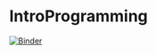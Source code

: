 # IntroProgramming

[![Binder](https://mybinder.org/badge_logo.svg)](https://mybinder.org/v2/gh/xsophiexu/IntroProgramming/HEAD)


